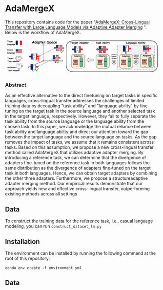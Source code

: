# AdaMergeX

This repository contains code for the paper "[AdaMergeX: Cross-Lingual Transfer with Large Language Models via Adaptive Adapter Merging](https://arxiv.org/pdf/2402.18913.pdf) ". Below is the workflow of AdaMergeX.

![./](./adamergex.png)



### Abstract

As an effective alternative to the direct finetuning on target tasks in specific languages, cross-lingual transfer addresses the challenges of limited training data by decoupling "task ability" and "language ability" by fine-tuning on the target task in the source language and another selected task in the target language, respectively. However, they fail to fully separate the task ability from the source language or the language ability from the chosen task. In this paper, we acknowledge the mutual reliance between task ability and language ability and direct our attention toward the gap between the target language and the source language on tasks. As the gap removes the impact of tasks, we assume that it remains consistent across tasks. Based on this assumption, we propose a new cross-lingual transfer method called AdaMergeX that utilizes adaptive adapter merging. By introducing a reference task, we can determine that the divergence of adapters fine-tuned on the reference task in both languages follows the same distribution as the divergence of adapters fine-tuned on the target task in both languages. Hence, we can obtain target adapters by combining the other three adapters. Furthermore, we propose a structureadaptive adapter merging method. Our empirical results demonstrate that our approach yields new and effective cross-lingual transfer, outperforming existing methods across all settings

## Data

To construct the training data for the reference task, i.e., casual language modeling, you can run `construct_dataset_lm.py` 

## Installation

The environment can be installed by running the following command at the root of this repository:

```
conda env create -f environment.yml
```

## Data


